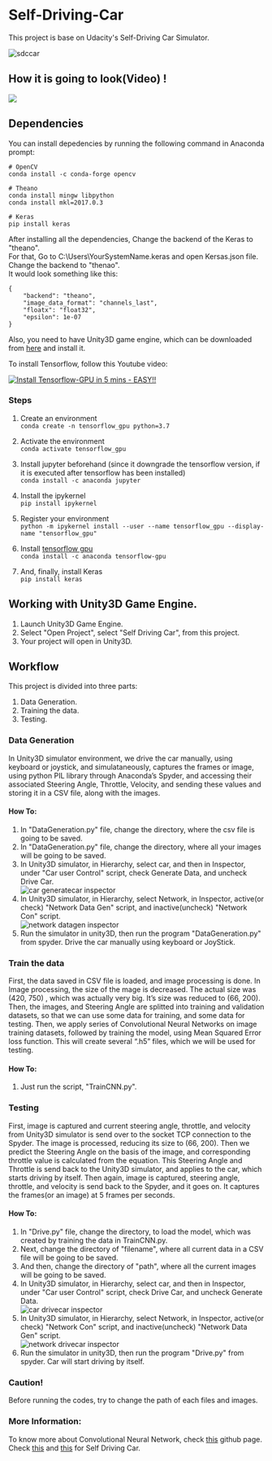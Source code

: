 # Self-Driving-Car

This project is base on Udacity's Self-Driving Car Simulator.

![sdccar](https://user-images.githubusercontent.com/31696557/39665376-bb419dd4-50b0-11e8-83b4-e85b2eec666b.jpg)

## How it is going to look(Video) !

[![](http://img.youtube.com/vi/UmtLtpY1XBs/0.jpg)](https://www.youtube.com/watch?v=UmtLtpY1XBs "SDC")


## Dependencies

You can install depedencies by running the following command in Anaconda prompt:

```
# OpenCV
conda install -c conda-forge opencv

# Theano
conda install mingw libpython
conda install mkl=2017.0.3

# Keras
pip install keras
```

After installing all the dependencies, Change the backend of the Keras to "theano".<br/>
For that, Go to C:\Users\YourSystemName\.keras and open Kersas.json file.<br/>
Change the backend to "thenao".<br/>
It would look something like this:
```
{
    "backend": "theano",
    "image_data_format": "channels_last",
    "floatx": "float32",
    "epsilon": 1e-07
}
```

Also, you need to have Unity3D game engine, which can be downloaded from [here](https://unity3d.com/) and install it.

To install Tensorflow, follow this Youtube video:

[![Install Tensorflow-GPU in 5 mins - EASY!!](http://img.youtube.com/vi/tPq6NIboLSc/0.jpg)](http://www.youtube.com/watch?v=tPq6NIboLSc "Install Tensorflow-GPU in 5 mins - EASY!!")

### Steps
1. Create an environment <Br/>
```conda create -n tensorflow_gpu python=3.7```

2. Activate the environment <Br/>
```conda activate tensorflow_gpu```

3. Install jupyter beforehand (since it downgrade the tensorflow version, if it is executed after tensorflow has been installed)<Br/>
```conda install -c anaconda jupyter```

4. Install the ipykernel<Br/>
```pip install ipykernel```

5. Register your environment<Br/>
```python -m ipykernel install --user --name tensorflow_gpu --display-name "tensorflow_gpu"```

6. Install [tensorflow gpu](https://anaconda.org/anaconda/tensorflow-gpu)<Br/>
```conda install -c anaconda tensorflow-gpu```

7. And, finally, install Keras<Br/>
```pip install keras```

## Working with Unity3D Game Engine.
1) Launch Unity3D Game Engine.
2) Select "Open Project", select "Self Driving Car", from this project.
3) Your project will open in Unity3D.

## Workflow

This project is divided into three parts:

1) Data Generation.
2) Training the data.
3) Testing.

### Data Generation

In Unity3D simulator environment, we drive the car manually, using keyboard or joystick, and simulataneously, captures the frames or image, using python PIL library through Anaconda’s Spyder, and accessing their associated Steering Angle, Throttle, Velocity, and sending these values and storing it in a CSV file, along with the images.

#### How To:
1) In "DataGeneration.py" file, change the directory, where the csv file is going to be saved.
2) In "DataGeneration.py" file, change the directory, where all your images will be going to be saved.
3) In Unity3D simulator, in Hierarchy, select car, and then in Inspector, under "Car user Control" script, check Generate Data, and uncheck Drive Car.<br/>
![car generatecar inspector](https://user-images.githubusercontent.com/31696557/39665840-c4405090-50b7-11e8-9e4f-d74937a0ca8c.png)
4) In Unity3D simulator, in Hierarchy, select Network, in Inspector, active(or check) "Network Data Gen" script, and inactive(uncheck) "Network Con" script.<br/>
![network datagen inspector](https://user-images.githubusercontent.com/31696557/39665856-ff1e5144-50b7-11e8-94e1-97ce57a7fe14.png)
5) Run the simulator in unity3D, then run the program "DataGeneration.py" from spyder. Drive the car manually using keyboard or JoyStick.

### Train the data

First, the data saved in CSV file is loaded, and image processing is done. In Image processing, the size of the mage is decreased. The actual size was (420, 750) , which was actually very big. It’s size was reduced to (66, 200). Then, the images, and Steering Angle are splitted into training and validation datasets, so that we can use some data for training, and some data for testing.
Then, we apply series of Convolutional Neural Networks on image training datasets, followed by training the model, using Mean Squared Error loss function. This will create several “.h5” files, which we will be used for testing.

#### How To:
1) Just run the script, "TrainCNN.py".

### Testing

First, image is captured and current steering angle, throttle, and velocity from Unity3D simulator is send over to the socket TCP connection to the Spyder. The image is processed, reducing its size to (66, 200). Then we predict the Steering Angle on the basis of the image, and corresponding throttle value is calculated from the equation. This Steering Angle and Throttle is send back to the Unity3D simulator, and applies to the car, which starts driving by itself. Then again, image is captured, steering angle, throttle, and velocity is send back to the Spyder, and it goes on. It captures the frames(or an image) at 5 frames per seconds.

#### How To:
1) In "Drive.py" file, change the directory, to load the model, which was created by training the data in TrainCNN.py.
2) Next, change the directory of "filename", where all current data in a CSV file will be going to be saved.
3) And then, change the directory of "path", where all the current images will be going to be saved.
4) In Unity3D simulator, in Hierarchy, select car, and then in Inspector, under "Car user Control" script, check Drive Car, and uncheck Generate Data.<br/>
![car drivecar inspector](https://user-images.githubusercontent.com/31696557/39666518-7f06294a-50c2-11e8-92f8-5ff9fa3b3d04.png)
5) In Unity3D simulator, in Hierarchy, select Network, in Inspector, active(or check) "Network Con" script, and inactive(uncheck)  "Network Data Gen" script.<br/>
![network drivecar inspector](https://user-images.githubusercontent.com/31696557/39666523-a9b2b9ba-50c2-11e8-8c55-45d0b2c3be2e.png)
6) Run the simulator in unity3D, then run the program "Drive.py" from spyder. Car will start driving by itself.

### Caution!
Before running the codes, try to change the path of each files and images.

### More Information:
To know more about Convolutional Neural Network, check [this](https://adeshpande3.github.io/A-Beginner%27s-Guide-To-Understanding-Convolutional-Neural-Networks/) github page.<br/>
Check [this](https://images.nvidia.com/content/tegra/automotive/images/2016/solutions/pdf/end-to-end-dl-using-px.pdf) and [this](http://cs231n.stanford.edu/reports/2017/pdfs/626.pdf) for Self Driving Car.
